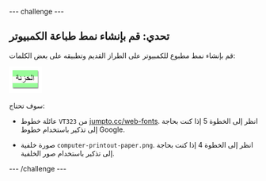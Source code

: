 --- challenge ---

## تحدي: قم بإنشاء نمط طباعة الكمبيوتر

قم بإنشاء نمط مطبوع للكمبيوتر على الطراز القديم وتطبيقه على بعض الكلمات:

![لقطة الشاشة](images/letter-fonts-printout.png)

سوف تحتاج:

+ عائلة خطوط `VT323` من <a href="http://jumpto.cc/web-fonts" target="_blank">jumpto.cc/web-fonts</a>. انظر إلى الخطوة 5 إذا كنت بحاجة إلى تذكير باستخدام خطوط Google.

+ صورة خلفية `computer-printout-paper.png`. انظر إلى الخطوة 4 إذا كنت بحاجة إلى تذكير باستخدام صور الخلفية.

--- /challenge ---